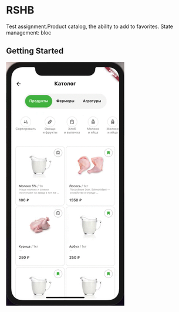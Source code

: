 # RSHB

Test assignment.Product catalog, the ability to add to favorites.
 State management: bloc

## Getting Started


![](screen.gif)
